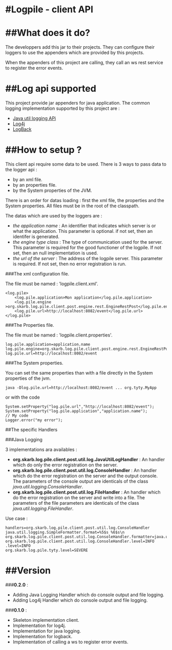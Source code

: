 #Logpile - client API
=======
##What does it do? 
=======

The developpers add this jar to their projects. They can configure their loggers to use the appenders which are provided by this projects. 

When the appenders of this project are calling, they call an ws rest service to register the error events. 

##Log api supported 
=======
This project provide jar appenders for java application. The common logging implementation supported by this project are : 
* [Java util logging APi](http://docs.oracle.com/javase/1.4.2/docs/guide/util/logging/)
* [Log4j](http://logging.apache.org/log4j/1.2/) 
* [LogBack](http://logback.qos.ch/)

##How to setup ?
=======
This client api require some data to be used. There is 3 ways to pass data to the logger api :
* by an xml file.
* by an properties file.
* by the System properties of the JVM.

There is an order for datas loading : first the xml file, the properties and the System properties. All files must be in the root of the classpath.

The datas which are used by the loggers are :
* _the application name_ : An identifier that indicates which server is or what the application. This parameter is optional. if not set, then an identifer is generated.
* _the engine type class_ : The type of communication used for the server. This parameter is required for the good functioner of the logpile. If not set, then an null implementation is used.
* _the url of the server_ : The address of the logpile server. This parameter is required. If not set, then no error registration is run.


###The xml configuration file.

The file must be named : 'logpile.client.xml'.

    <log.pile>
        <log.pile.application>Mon application</log.pile.application>
        <log.pile.engine >org.skarb.log.pile.client.post.engine.rest.EngineRestPost</log.pile.engine>
        <log.pile.url>http://localhost:8082/event</log.pile.url>
    </log.pile>

###The Properties file.

The file must be named : 'logpile.client.properties'.

    log.pile.application=application.name
    log.pile.engine=org.skarb.log.pile.client.post.engine.rest.EngineRestPost
    log.pile.url=http://localhost:8082/event 

###The System properties.

You can set the same properties than with a file directly in the System properties of the jvm.

    java -Dlog.pile.url=http://localhost:8082/event ... org.tyty.MyApp

or with the code
    
    System.setProperty("log.pile.url","http://localhost:8082/event");
    System.setProperty("log.pile.application","application.name");
    // My code
    Logger.error("my error");

##The specific Handlers

###Java Logging

3 implementations ara availables :
* __org.skarb.log.pile.client.post.util.log.JavaUtilLogHandler__ : An handler which do only the error registration on the server. 
* __org.skarb.log.pile.client.post.util.log.ConsoleHandler__ : An handler which do the error registration on the server and the output console. The parameters of the console output are identicals of the class _java.util.logging.ConsoleHandler_.
* __org.skarb.log.pile.client.post.util.log.FileHandler__ : An handler which do the error registration on the server and write into a file. The parameters of the file parameters are identicals of the class _java.util.logging.FileHandler_.

Use case :

    handlers=org.skarb.log.pile.client.post.util.log.ConsoleHandler
    java.util.logging.SimpleFormatter.format=%5$s %6$s\n
    org.skarb.log.pile.client.post.util.log.ConsoleHandler.formatter=java.util.logging.SimpleFormatter
    org.skarb.log.pile.client.post.util.log.ConsoleHandler.level=INFO
    .level=INFO
    org.skarb.log.pile.tyty.level=SEVERE


##Version 
=======

###__0.2.0__ :
* Adding Java Logging Handler which do console output and file logging.
* Adding Log4j Handler which do console output and file logging.

###__0.1.0__ :
* Skeleton implementation client.
* Implementation for log4j.
* Implementation for java logging.
* Implementation for logback.
* Implementation of calling a ws to register error events.




